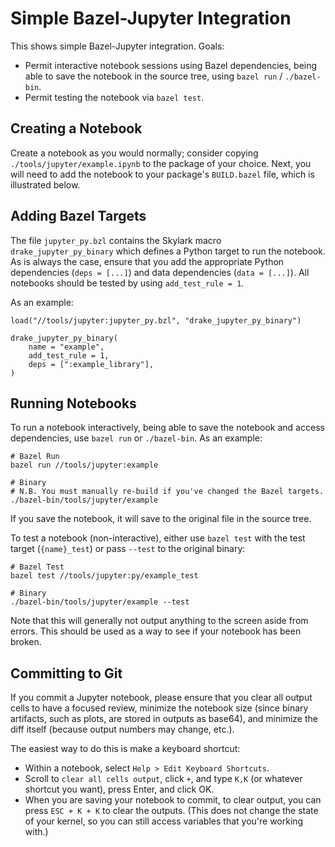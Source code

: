 # Simple Bazel-Jupyter Integration

This shows simple Bazel-Jupyter integration. Goals:

*   Permit interactive notebook sessions using Bazel dependencies, being able
to save the notebook in the source tree, using `bazel run` / `./bazel-bin`.
*   Permit testing the notebook via `bazel test`.

## Creating a Notebook

Create a notebook as you would normally; consider copying
`./tools/jupyter/example.ipynb` to the package of your choice. Next, you will
need to add the notebook to your package's `BUILD.bazel` file, which is
illustrated below.

## Adding Bazel Targets

The file `jupyter_py.bzl` contains the Skylark macro `drake_jupyter_py_binary`
which defines a Python target to run the notebook. As is always the case,
ensure that you add the appropriate Python dependencies (`deps = [...]`) and
data dependencies (`data = [...]`). All notebooks should be tested by using
`add_test_rule = 1`.

As an example:

    load("//tools/jupyter:jupyter_py.bzl", "drake_jupyter_py_binary")

    drake_jupyter_py_binary(
        name = "example",
        add_test_rule = 1,
        deps = [":example_library"],
    )

## Running Notebooks

To run a notebook interactively, being able to save the notebook and access
dependencies, use `bazel run` or `./bazel-bin`. As an example:

    # Bazel Run
    bazel run //tools/jupyter:example

    # Binary
    # N.B. You must manually re-build if you've changed the Bazel targets.
    ./bazel-bin/tools/jupyter/example

If you save the notebook, it will save to the original file in the source tree.

To test a notebook (non-interactive), either use `bazel test` with the test
target (`{name}_test`) or pass `--test` to the original binary:

    # Bazel Test
    bazel test //tools/jupyter:py/example_test

    # Binary
    ./bazel-bin/tools/jupyter/example --test

Note that this will generally not output anything to the screen aside from
errors. This should be used as a way to see if your notebook has been broken.

## Committing to Git

If you commit a Jupyter notebook, please ensure that you clear all output
cells to have a focused review, minimize the notebook size (since binary
artifacts, such as plots, are stored in outputs as base64), and minimize the
diff itself (because output numbers may change, etc.).

The easiest way to do this is make a keyboard shortcut:

*   Within a notebook, select `Help > Edit Keyboard Shortcuts`.
*   Scroll to `clear all cells output`, click `+`, and type `K,K` (or whatever
shortcut you want), press Enter, and click OK.
*   When you are saving your notebook to commit, to clear output, you can press
`ESC + K + K` to clear the outputs. (This does not change the state of your
kernel, so you can still access variables that you're working with.)

[//]: # "TODO(eric.cousineau): Figure out better way to review notebooks."
